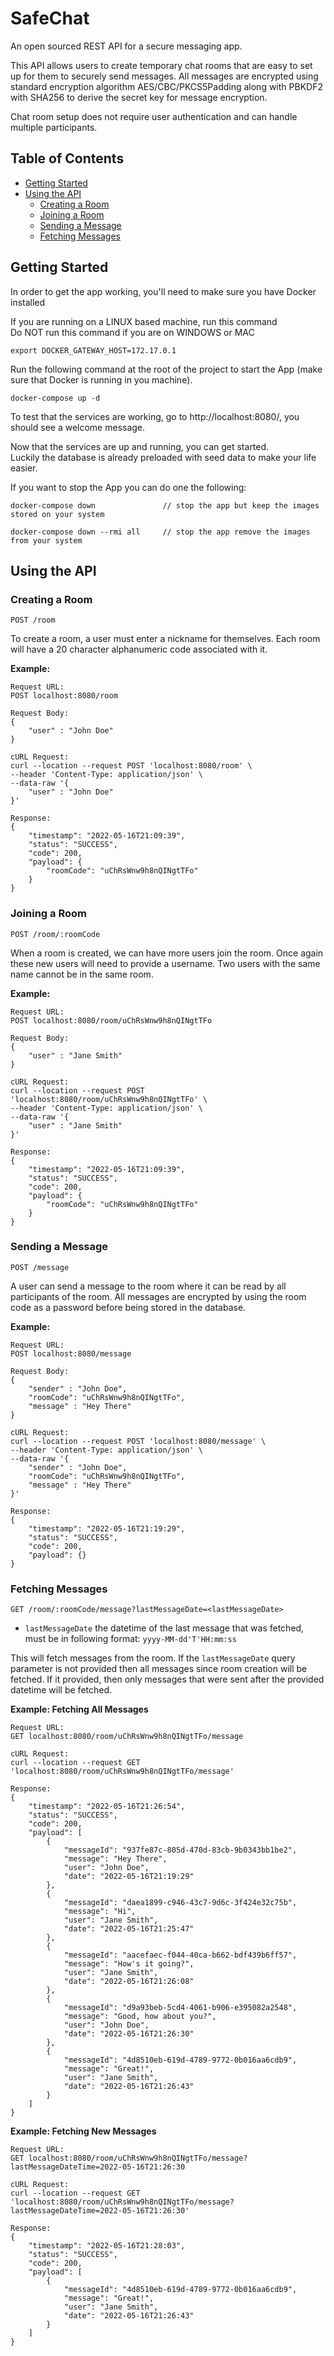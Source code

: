 # SafeChat

An open sourced REST API for a secure messaging app.

This API allows users to create temporary chat rooms that are easy to set up for them to securely send messages. All messages are encrypted using standard encryption algorithm
AES/CBC/PKCS5Padding along with PBKDF2 with SHA256 to derive the secret key for message encryption.

Chat room setup does not require user authentication and can handle multiple participants.

## Table of Contents

- [Getting Started](#getting-started)
- [Using the API](#using-the-api)
    - [Creating a Room](#creating-a-room)
    - [Joining a Room](#joining-a-room)
    - [Sending a Message](#sending-a-message)
    - [Fetching Messages](#fetching-messages)

## Getting Started

In order to get the app working, you'll need to make sure you have Docker installed

If you are running on a LINUX based machine, run this command \
Do NOT run this command if you are on WINDOWS or MAC

```shell
export DOCKER_GATEWAY_HOST=172.17.0.1
```

Run the following command at the root of the project to start the App (make sure that Docker is running in you machine).
```
docker-compose up -d
```

To test that the services are working, go to http://localhost:8080/, you should see a welcome message.

Now that the services are up and running, you can get started. \
Luckily the database is already preloaded with seed data to make your life easier.

If you want to stop the App you can do one the following:
```shell
docker-compose down               // stop the app but keep the images stored on your system

docker-compose down --rmi all     // stop the app remove the images from your system
```

## Using the API

### Creating a Room

```
POST /room
```

To create a room, a user must enter a nickname for themselves. Each room will have a 20 character alphanumeric code associated with it. 

**Example:**
```
Request URL: 
POST localhost:8080/room

Request Body:
{
    "user" : "John Doe"
}

cURL Request:
curl --location --request POST 'localhost:8080/room' \
--header 'Content-Type: application/json' \
--data-raw '{
    "user" : "John Doe"
}'

Response:
{
    "timestamp": "2022-05-16T21:09:39",
    "status": "SUCCESS",
    "code": 200,
    "payload": {
        "roomCode": "uChRsWnw9h8nQINgtTFo"
    }
}
```

### Joining a Room

```
POST /room/:roomCode
```

When a room is created, we can have more users join the room. Once again these new users will need to provide a username.
Two users with the same name cannot be in the same room.

**Example:**
```
Request URL: 
POST localhost:8080/room/uChRsWnw9h8nQINgtTFo

Request Body:
{
    "user" : "Jane Smith"
}

cURL Request:
curl --location --request POST 'localhost:8080/room/uChRsWnw9h8nQINgtTFo' \
--header 'Content-Type: application/json' \
--data-raw '{
    "user" : "Jane Smith"
}'

Response:
{
    "timestamp": "2022-05-16T21:09:39",
    "status": "SUCCESS",
    "code": 200,
    "payload": {
        "roomCode": "uChRsWnw9h8nQINgtTFo"
    }
}
```

### Sending a Message

```
POST /message
```

A user can send a message to the room where it can be read by all participants of the room. All messages are encrypted by using the room code as a password before being stored in the database. 

**Example:**
```
Request URL: 
POST localhost:8080/message

Request Body:
{
    "sender" : "John Doe",
    "roomCode": "uChRsWnw9h8nQINgtTFo",
    "message" : "Hey There"
}

cURL Request:
curl --location --request POST 'localhost:8080/message' \
--header 'Content-Type: application/json' \
--data-raw '{
    "sender" : "John Doe",
    "roomCode": "uChRsWnw9h8nQINgtTFo",
    "message" : "Hey There"
}'

Response:
{
    "timestamp": "2022-05-16T21:19:29",
    "status": "SUCCESS",
    "code": 200,
    "payload": {}
}
```

### Fetching Messages

```
GET /room/:roomCode/message?lastMessageDate=<lastMessageDate>
```
- `lastMessageDate` the datetime of the last message that was fetched, must be in following format: `yyyy-MM-dd'T'HH:mm:ss`

This will fetch messages from the room. If the `lastMessageDate` query parameter is not provided then all messages since room creation will be fetched.
If it provided, then only messages that were sent after the provided datetime will be fetched.

**Example: Fetching All Messages**
```
Request URL: 
GET localhost:8080/room/uChRsWnw9h8nQINgtTFo/message

cURL Request:
curl --location --request GET 'localhost:8080/room/uChRsWnw9h8nQINgtTFo/message'

Response:
{
    "timestamp": "2022-05-16T21:26:54",
    "status": "SUCCESS",
    "code": 200,
    "payload": [
        {
            "messageId": "937fe87c-805d-470d-83cb-9b0343bb1be2",
            "message": "Hey There",
            "user": "John Doe",
            "date": "2022-05-16T21:19:29"
        },
        {
            "messageId": "daea1899-c946-43c7-9d6c-3f424e32c75b",
            "message": "Hi",
            "user": "Jane Smith",
            "date": "2022-05-16T21:25:47"
        },
        {
            "messageId": "aacefaec-f044-40ca-b662-bdf439b6ff57",
            "message": "How's it going?",
            "user": "Jane Smith",
            "date": "2022-05-16T21:26:08"
        },
        {
            "messageId": "d9a93beb-5cd4-4061-b906-e395082a2548",
            "message": "Good, how about you?",
            "user": "John Doe",
            "date": "2022-05-16T21:26:30"
        },
        {
            "messageId": "4d8510eb-619d-4789-9772-0b016aa6cdb9",
            "message": "Great!",
            "user": "Jane Smith",
            "date": "2022-05-16T21:26:43"
        }
    ]
}
```

**Example: Fetching New Messages**
```
Request URL: 
GET localhost:8080/room/uChRsWnw9h8nQINgtTFo/message?lastMessageDateTime=2022-05-16T21:26:30

cURL Request:
curl --location --request GET 'localhost:8080/room/uChRsWnw9h8nQINgtTFo/message?lastMessageDateTime=2022-05-16T21:26:30'

Response:
{
    "timestamp": "2022-05-16T21:28:03",
    "status": "SUCCESS",
    "code": 200,
    "payload": [
        {
            "messageId": "4d8510eb-619d-4789-9772-0b016aa6cdb9",
            "message": "Great!",
            "user": "Jane Smith",
            "date": "2022-05-16T21:26:43"
        }
    ]
}
```
